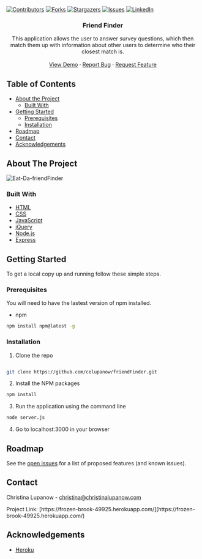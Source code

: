 <!-- PROJECT SHIELDS -->

[![Contributors][contributors-shield]][contributors-url] [![Forks][forks-shield]][forks-url] [![Stargazers][stars-shield]][stars-url] [![Issues][issues-shield]][issues-url] [![LinkedIn][linkedin-shield]][linkedin-url]

 
<h3 align="center">Friend Finder</h3>
<p align="center">
This application allows the user to answer survey questions, which then match them up with information about other users to determine who their closest match is.
<br />
<br />
<a href="https://frozen-brook-49925.herokuapp.com/">View Demo</a>
·
<a href="https://github.com/celupanow/friendFinder/issues">Report Bug</a>
·
<a href="https://github.com/celupanow/friendFinder/issues">Request Feature</a>

</p>

</p>
<!-- TABLE OF CONTENTS -->

## Table of Contents

* [About the Project](#about-the-project)
	* [Built With](#built-with)
* [Getting Started](#getting-started)
	* [Prerequisites](#prerequisites)
	* [Installation](#installation)
* [Roadmap](#roadmap)
* [Contact](#contact)
* [Acknowledgements](#acknowledgements)

 
<!-- ABOUT THE PROJECT -->

## About The Project
![Eat-Da-friendFinder](./public/assets/img/eatdafriendFinder-agile-wave.png "Eat-Da-friendFinder")

### Built With
* [HTML](https://developer.mozilla.org/en-US/docs/Web/HTML)
* [CSS](https://developer.mozilla.org/en-US/docs/Web/CSS)
* [JavaScript](https://www.javascript.com/)
* [jQuery](https://jquery.com/)
* [Node.js](https://nodejs.org)
* [Express](https://expressjs.com/)

<!-- GETTING STARTED -->

## Getting Started
To get a local copy up and running follow these simple steps.


### Prerequisites

You will need to have the lastest version of npm installed.
* npm
```sh
npm install npm@latest -g
```
  
### Installation

1. Clone the repo

```sh

git clone https://github.com/celupanow/friendFinder.git

```
2. Install the NPM packages
```sh
npm install
```
3. Run the application using the command line
```sh
node server.js
```
4. Go to localhost:3000 in your browser

<!-- ROADMAP -->

## Roadmap

  

See the [open issues](https://github.com/celupanow/friendFinder/issues) for a list of proposed features (and known issues).

<!-- CONTACT -->

## Contact
Christina Lupanow - christina@christinalupanow.com
<p>
Project Link: [https://frozen-brook-49925.herokuapp.com/](https://frozen-brook-49925.herokuapp.com/)

<!-- ACKNOWLEDGEMENTS -->

## Acknowledgements
* [Heroku](https://heroku.com)


<!-- MARKDOWN LINKS & IMAGES -->

<!-- https://www.markdownguide.org/basic-syntax/#reference-style-links -->

[contributors-shield]: https://img.shields.io/github/contributors/celupanow/friendFinder.svg?style=flat-square

[contributors-url]: https://github.com/celupanow/friendFinder/graphs/contributors

[forks-shield]: https://img.shields.io/github/forks/celupanow/friendFinder.svg?style=flat-square

[forks-url]: https://github.com/celupanow/friendFinder/network/members

[stars-shield]: https://img.shields.io/github/stars/celupanow/friendFinder.svg?style=flat-square

[stars-url]: https://github.com/celupanow/friendFinder/stargazers

[issues-shield]: https://img.shields.io/github/issues/celupanow/friendFinder.svg?style=flat-square

[issues-url]: https://github.com/celupanow/friendFinder/issues

[license-shield]: https://img.shields.io/github/license/celupanow/friendFinder.svg?style=flat-square

[license-url]: https://github.com/celupanow/friendFinder/blob/master/LICENSE.txt

[linkedin-shield]: https://img.shields.io/badge/-LinkedIn-black.svg?style=flat-square&logo=linkedin&colorB=555

[linkedin-url]: https://linkedin.com/in/celupanow

[product-screenshot]: images/screenshot.png
<!--stackedit_data:
eyJoaXN0b3J5IjpbMTU1ODgxNDQwNCwtODE2NjUyNjU4XX0=
-->
